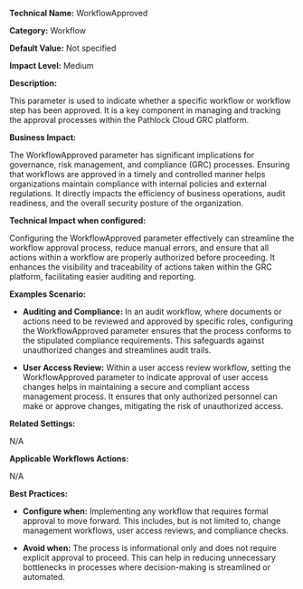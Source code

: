 **Technical Name:** WorkflowApproved

**Category:** Workflow

**Default Value:** Not specified

**Impact Level:** Medium

**Description:**

This parameter is used to indicate whether a specific workflow or workflow step has been approved. It is a key component in managing and tracking the approval processes within the Pathlock Cloud GRC platform.

**Business Impact:**

The WorkflowApproved parameter has significant implications for governance, risk management, and compliance (GRC) processes. Ensuring that workflows are approved in a timely and controlled manner helps organizations maintain compliance with internal policies and external regulations. It directly impacts the efficiency of business operations, audit readiness, and the overall security posture of the organization.

**Technical Impact when configured:**

Configuring the WorkflowApproved parameter effectively can streamline the workflow approval process, reduce manual errors, and ensure that all actions within a workflow are properly authorized before proceeding. It enhances the visibility and traceability of actions taken within the GRC platform, facilitating easier auditing and reporting.

**Examples Scenario:**

- **Auditing and Compliance:** In an audit workflow, where documents or actions need to be reviewed and approved by specific roles, configuring the WorkflowApproved parameter ensures that the process conforms to the stipulated compliance requirements. This safeguards against unauthorized changes and streamlines audit trails.
  
- **User Access Review:** Within a user access review workflow, setting the WorkflowApproved parameter to indicate approval of user access changes helps in maintaining a secure and compliant access management process. It ensures that only authorized personnel can make or approve changes, mitigating the risk of unauthorized access.

**Related Settings:**

N/A

**Applicable Workflows Actions:**

N/A

**Best Practices:** 

- **Configure when:** Implementing any workflow that requires formal approval to move forward. This includes, but is not limited to, change management workflows, user access reviews, and compliance checks.
  
- **Avoid when:** The process is informational only and does not require explicit approval to proceed. This can help in reducing unnecessary bottlenecks in processes where decision-making is streamlined or automated.